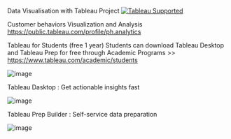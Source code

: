 Data Visualisation with Tableau Project
[![Tableau Supported](https://img.shields.io/badge/Support%20Level-Tableau%20Supported-53bd92.svg)](https://www.tableau.com/support-levels-it-and-developer-tools)

Customer behaviors Visualization and Analysis
https://public.tableau.com/profile/ph.analytics

Tableau for Students (free 1 year)
Students can download Tableau Desktop and Tableau Prep for free through Academic Programs >> https://www.tableau.com/academic/students

![image](https://user-images.githubusercontent.com/70945564/118348251-23b71680-b573-11eb-990c-703cd4ce1396.png)

Tableau Dasktop : Get actionable insights fast

![image](https://cdnl.tblsft.com/sites/default/files/pages/getinsightsfast.gif)

Tableau Prep Builder : Self-service data preparation

![image](https://user-images.githubusercontent.com/70945564/118348480-d89e0300-b574-11eb-8125-2fa642532122.png)


